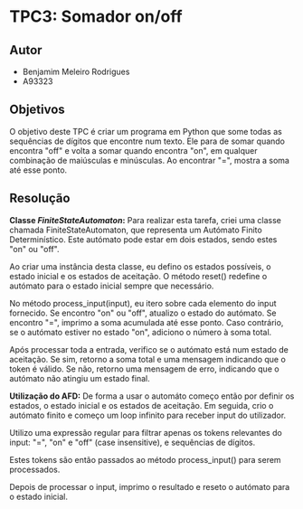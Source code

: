 # TPC3: Somador on/off


## Autor
- Benjamim Meleiro Rodrigues
- A93323

## Objetivos
O objetivo deste TPC é criar um programa em Python que some todas as sequências de dígitos que encontre num texto. Ele para de somar quando encontra "off" e volta a somar quando encontra "on", em qualquer combinação de maiúsculas e minúsculas. Ao encontrar "=", mostra a soma até esse ponto.

## Resolução

**Classe *FiniteStateAutomaton*:**
Para realizar esta tarefa, criei uma classe chamada FiniteStateAutomaton, que representa um Autómato Finito Determinístico. Este autómato pode estar em dois estados, sendo estes "on" ou "off".

Ao criar uma instância desta classe, eu defino os estados possíveis, o estado inicial e os estados de aceitação. O método reset() redefine o autómato para o estado inicial sempre que necessário.

No método process_input(input), eu itero sobre cada elemento do input fornecido. Se encontro "on" ou "off", atualizo o estado do autómato. Se encontro "=", imprimo a soma acumulada até esse ponto. Caso contrário, se o autómato estiver no estado "on", adiciono o número à soma total.


Após processar toda a entrada, verifico se o autómato está num estado de aceitação. Se sim, retorno a soma total e uma mensagem indicando que o token é válido. Se não, retorno uma mensagem de erro, indicando que o autómato não atingiu um estado final.

**Utilização do AFD:**
De forma a usar o automáto começo então por definir os estados, o estado inicial e os estados de aceitação. Em seguida, crio o autómato finito e começo um loop infinito para receber input do utilizador. 

Utilizo uma expressão regular para filtrar apenas os tokens relevantes do input: "=", "on" e "off" (case insensitive), e sequências de dígitos.

Estes tokens são então passados ao método process_input() para serem processados.

Depois de processar o input, imprimo o resultado e reseto o autómato para o estado inicial.
